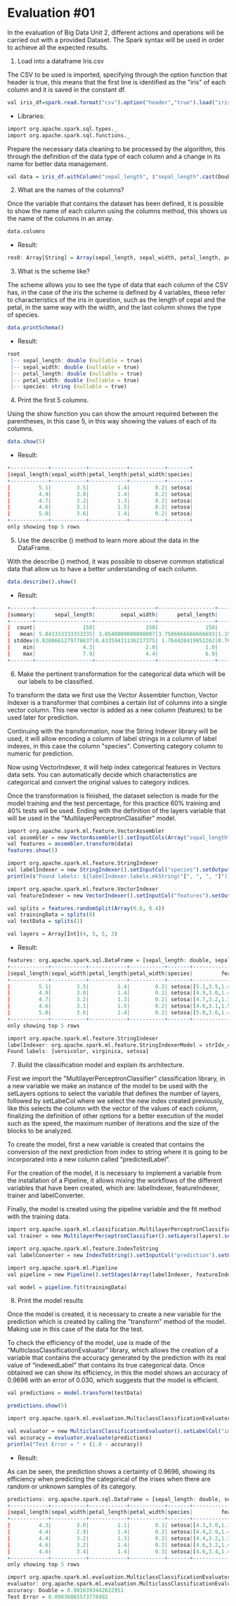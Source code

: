 # Evaluation #01

In the evaluation of Big Data Unit 2, different actions and operations will be carried out with a provided Dataset. The Spark syntax will be used in order to achieve all the expected results.

1. Load into a dataframe Iris.csv

The CSV to be used is imported, specifying through the option function that header is true, this means that the first line is identified as the "iris" of each column and it is saved in the constant df.

```r
val iris_df=spark.read.format("csv").option("header","true").load("iris.csv")
```

- Libraries:

```r
import org.apache.spark.sql.types._
import org.apache.spark.sql.functions._
```

Prepare the necessary data cleaning to be processed by the algorithm, this through the definition of the data type of each column and a change in its name for better data management.

```r
val data = iris_df.withColumn("sepal_length", $"sepal_length".cast(DoubleType)).withColumn("sepal_width", $"sepal_width".cast(DoubleType)).withColumn("petal_length", $"petal_length".cast(DoubleType)).withColumn("petal_width", $"petal_width".cast(DoubleType))
```

2. What are the names of the columns?

Once the variable that contains the dataset has been defined, it is possible to show the name of each column using the columns method, this shows us the name of the columns in an array.

```r
data.columns
```

- Result:

```r
res0: Array[String] = Array(sepal_length, sepal_width, petal_length, petal_width, species)
```

3. What is the scheme like?

The scheme allows you to see the type of data that each column of the CSV has, in the case of the iris the scheme is defined by 4 variables, these refer to characteristics of the iris in question, such as the length of cepal and the petal, in the same way with the width, and the last column shows the type of species.

```r
data.printSchema()
```

- Result:

```r
root
 |-- sepal_length: double (nullable = true)
 |-- sepal_width: double (nullable = true)
 |-- petal_length: double (nullable = true)
 |-- petal_width: double (nullable = true)
 |-- species: string (nullable = true)
```

4. Print the first 5 columns.

Using the show function you can show the amount required between the parentheses, in this case 5, in this way showing the values of each of its columns.

```r
data.show(5)
```

- Result:

```r
+------------+-----------+------------+-----------+-------+
|sepal_length|sepal_width|petal_length|petal_width|species|
+------------+-----------+------------+-----------+-------+
|         5.1|        3.5|         1.4|        0.2| setosa|
|         4.9|        3.0|         1.4|        0.2| setosa|
|         4.7|        3.2|         1.3|        0.2| setosa|
|         4.6|        3.1|         1.5|        0.2| setosa|
|         5.0|        3.6|         1.4|        0.2| setosa|
+------------+-----------+------------+-----------+-------+
only showing top 5 rows
```

5. Use the describe () method to learn more about the data in the DataFrame.

With the describe () method, it was possible to observe common statistical data that allow us to have a better understanding of each column.

```r
data.describe().show()
```

- Result:

```r
+-------+------------------+-------------------+------------------+------------------+---------+
|summary|      sepal_length|        sepal_width|      petal_length|       petal_width|  species|
+-------+------------------+-------------------+------------------+------------------+---------+
|  count|               150|                150|               150|               150|      150|
|   mean| 5.843333333333335| 3.0540000000000007|3.7586666666666693|1.1986666666666672|     null|
| stddev|0.8280661279778637|0.43359431136217375| 1.764420419952262|0.7631607417008414|     null|
|    min|               4.3|                2.0|               1.0|               0.1|   setosa|
|    max|               7.9|                4.4|               6.9|               2.5|virginica|
+-------+------------------+-------------------+------------------+------------------+---------+
```

6. Make the pertinent transformation for the categorical data which will be our labels to be classified.

To transform the data we first use the Vector Assembler function, Vector Indexer is a transformer that combines a certain list of columns into a single vector column. This new vector is added as a new column (features) to be used later for prediction.

Continuing with the transformation, now the String Indexer library will be used, it will allow encoding a column of label strings in a column of label indexes, in this case the column "species". Converting category column to numeric for prediction.

Now using VectorIndexer, it will help index categorical features in Vectors data sets. You can automatically decide which characteristics are categorical and convert the original values to category indices.

Once the transformation is finished, the dataset selection is made for the model training and the test percentage, for this practice 60% training and 40% tests will be used. Ending with the definition of the layers variable that will be used in the "MultilayerPerceptronClassifier" model.

```r
import org.apache.spark.ml.feature.VectorAssembler
val assembler = new VectorAssembler().setInputCols(Array("sepal_length", "sepal_width", "petal_length", "petal_width")).setOutputCol("features")
val features = assembler.transform(data)
features.show(5)

import org.apache.spark.ml.feature.StringIndexer
val labelIndexer = new StringIndexer().setInputCol("species").setOutputCol("indexedLabel").fit(features)
println(s"Found labels: ${labelIndexer.labels.mkString("[", ", ", "]")}")

import org.apache.spark.ml.feature.VectorIndexer
val featureIndexer = new VectorIndexer().setInputCol("features").setOutputCol("indexedFeatures").setMaxCategories(4).fit(features)

val splits = features.randomSplit(Array(0.6, 0.4))
val trainingData = splits(0)
val testData = splits(1)

val layers = Array[Int](4, 5, 5, 3)
```

- Result:

```r
features: org.apache.spark.sql.DataFrame = [sepal_length: double, sepal_width: double ... 4 more fields]
+------------+-----------+------------+-----------+-------+-----------------+
|sepal_length|sepal_width|petal_length|petal_width|species|         features|
+------------+-----------+------------+-----------+-------+-----------------+
|         5.1|        3.5|         1.4|        0.2| setosa|[5.1,3.5,1.4,0.2]|
|         4.9|        3.0|         1.4|        0.2| setosa|[4.9,3.0,1.4,0.2]|
|         4.7|        3.2|         1.3|        0.2| setosa|[4.7,3.2,1.3,0.2]|
|         4.6|        3.1|         1.5|        0.2| setosa|[4.6,3.1,1.5,0.2]|
|         5.0|        3.6|         1.4|        0.2| setosa|[5.0,3.6,1.4,0.2]|
+------------+-----------+------------+-----------+-------+-----------------+
only showing top 5 rows

import org.apache.spark.ml.feature.StringIndexer
labelIndexer: org.apache.spark.ml.feature.StringIndexerModel = strIdx_c48c889842df
Found labels: [versicolor, virginica, setosa]
```

7. Build the classification model and explain its architecture.

First we import the "MultilayerPerceptronClassifier" classification library, in a new variable we make an instance of the model to be used with the setLayers options to select the variable that defines the number of layers, followed by setLabeCol where we select the new index created previously, like this selects the column with the vector of the values ​​of each column, finalizing the definition of other options for a better execution of the model such as the speed, the maximum number of iterations and the size of the blocks to be analyzed.

To create the model, first a new variable is created that contains the conversion of the next prediction from index to string where it is going to be incorporated into a new column called “predictedLabel”.

For the creation of the model, it is necessary to implement a variable from the installation of a Pipeline, it allows mixing the workflows of the different variables that have been created, which are: labelIndexer, featureIndexer, trainer and labelConverter.

Finally, the model is created using the pipeline variable and the fit method with the training data.

```r
import org.apache.spark.ml.classification.MultilayerPerceptronClassifier
val trainer = new MultilayerPerceptronClassifier().setLayers(layers).setLabelCol("indexedLabel").setFeaturesCol("indexedFeatures").setBlockSize(128).setSeed(System.currentTimeMillis).setMaxIter(200)

import org.apache.spark.ml.feature.IndexToString
val labelConverter = new IndexToString().setInputCol("prediction").setOutputCol("predictedLabel").setLabels(labelIndexer.labels)

import org.apache.spark.ml.Pipeline
val pipeline = new Pipeline().setStages(Array(labelIndexer, featureIndexer, trainer, labelConverter))

val model = pipeline.fit(trainingData)
```

8. Print the model results

Once the model is created, it is necessary to create a new variable for the prediction which is created by calling the "transform" method of the model. Making use in this case of the data for the test.

To check the efficiency of the model, use is made of the “MulticlassClassificationEvaluator” library, which allows the creation of a variable that contains the accuracy generated by the prediction with its real value of “indexedLabel” that contains its true categorical data. Once obtained we can show its efficiency, in this the model shows an accuracy of 0.9696 with an error of 0.030, which suggests that the model is efficient.

```r
val predictions = model.transform(testData)

predictions.show(5)

import org.apache.spark.ml.evaluation.MulticlassClassificationEvaluator

val evaluator = new MulticlassClassificationEvaluator().setLabelCol("indexedLabel").setPredictionCol("prediction").setMetricName("accuracy")
val accuracy = evaluator.evaluate(predictions)
println("Test Error = " + (1.0 - accuracy))
```

- Result:

As can be seen, the prediction shows a certainty of 0.9696, showing its efficiency when predicting the categorical of the irises when there are random or unknown samples of its category.

```r
predictions: org.apache.spark.sql.DataFrame = [sepal_length: double, sepal_width: double ... 10 more fields]
+------------+-----------+------------+-----------+-------+-----------------+------------+-----------------+--------------------+--------------------+----------+--------------+
|sepal_length|sepal_width|petal_length|petal_width|species|         features|indexedLabel|  indexedFeatures|       rawPrediction|         probability|prediction|predictedLabel|
+------------+-----------+------------+-----------+-------+-----------------+------------+-----------------+--------------------+--------------------+----------+--------------+
|         4.3|        3.0|         1.1|        0.1| setosa|[4.3,3.0,1.1,0.1]|         2.0|[4.3,3.0,1.1,0.1]|[6.20977900230933...|[2.27331552505356...|       2.0|        setosa|
|         4.4|        2.9|         1.4|        0.2| setosa|[4.4,2.9,1.4,0.2]|         2.0|[4.4,2.9,1.4,0.2]|[6.08106085219172...|[1.49549216984019...|       2.0|        setosa|
|         4.4|        3.2|         1.3|        0.2| setosa|[4.4,3.2,1.3,0.2]|         2.0|[4.4,3.2,1.3,0.2]|[6.86084770281904...|[1.89616850698231...|       2.0|        setosa|
|         4.6|        3.2|         1.4|        0.2| setosa|[4.6,3.2,1.4,0.2]|         2.0|[4.6,3.2,1.4,0.2]|[6.83415294074120...|[1.73795463395268...|       2.0|        setosa|
|         4.6|        3.4|         1.4|        0.3| setosa|[4.6,3.4,1.4,0.3]|         2.0|[4.6,3.4,1.4,0.3]|[7.24100106273056...|[6.60366530948576...|       2.0|        setosa|
+------------+-----------+------------+-----------+-------+-----------------+------------+-----------------+--------------------+--------------------+----------+--------------+
only showing top 5 rows

import org.apache.spark.ml.evaluation.MulticlassClassificationEvaluator
evaluator: org.apache.spark.ml.evaluation.MulticlassClassificationEvaluator = mcEval_98213606e44a
accuracy: Double = 0.9016393442622951
Test Error = 0.09836065573770492
```
